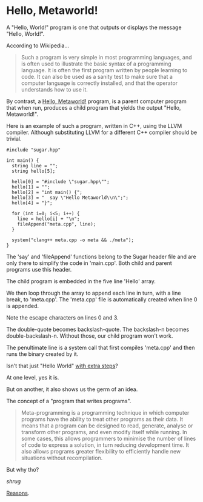 # Hello, Metaworld!

A "Hello, World!" program is one that outputs or displays the message "Hello, World!".

According to Wikipedia...

> Such a program is very simple in most programming languages, and is often used to illustrate the basic syntax of a programming language. It is often the first program written by people learning to code. It can also be used as a sanity test to make sure that a computer language is correctly installed, and that
the operator understands how to use it.

By contrast, a [Hello, Metaworld!](https://github.com/sammi-turner/Hello-Metaworld) program, is a parent computer program that when run, produces a child program that yields the output "Hello, Metaworld!".

Here is an example of such a program, written in C++, using the LLVM compiler. Although substituting LLVM for a different C++ compiler should be trivial.

```
#include "sugar.hpp"

int main() {
  string line = "";
  string hello[5];

  hello[0] = "#include \"sugar.hpp\"";
  hello[1] = "";
  hello[2] = "int main() {";
  hello[3] = "  say \"Hello Metaworld\\n\";";
  hello[4] = "}";

  for (int i=0; i<5; i++) {
    line = hello[i] + "\n";
    fileAppend("meta.cpp", line);
  }

  system("clang++ meta.cpp -o meta && ./meta");
}
```

The 'say' and 'fileAppend' functions belong to the Sugar header file and are only there to simplify the code in 'main.cpp'. Both child and parent programs use this header.

The child program is embedded in the five line 'Hello' array.

We then loop through the array to append each line in turn, with a line break, to 'meta.cpp'. The 'meta.cpp' file is automatically created when line 0 is appended.

Note the escape characters on lines 0 and 3.

The double-quote becomes backslash-quote. The backslash-n becomes double-backslash-n. Without those, our child program won't work.

The penultimate line is a system call that first compiles 'meta.cpp' and then runs the binary created by it.

Isn't that just "Hello World" [with extra steps](https://www.youtube.com/watch?v=1kKoqE-sAb8)?

At one level, yes it is.

But on another, it also shows us the germ of an idea.

The concept of a "program that writes programs".

> Meta-programming is a programming technique in which computer programs have the ability to treat other programs as their data. It means that a program can be designed to read,
generate, analyse or transform other programs, and even modify itself while running. In some cases, this allows programmers to minimise the number of lines of code to express a
solution, in turn reducing development time. It also allows programs greater flexibility to efficiently handle new situations without recompilation.

But why tho?

*shrug*

[Reasons](https://www.youtube.com/watch?v=SWU_DgjSwRU).
